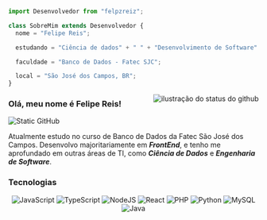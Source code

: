 ```js
import Desenvolvedor from "felpzreiz";

class SobreMim extends Desenvolvedor {
  nome = "Felipe Reis";

  estudando = "Ciência de dados" + " " + "Desenvolvimento de Software"

  faculdade = "Banco de Dados - Fatec SJC";

  local = "São José dos Campos, BR";
}
```

<img align='right' src="https://github-readme-stats.vercel.app/api?username=felpzreiz&show_icons=true&title_color=ffffff&text_color=ffffff&icon_color=79c0ff&bg_color=161b22&border_color=161b22&cache_seconds=2300" alt="ilustração do status do github">

### Olá, meu nome é Felipe Reis!

<img src="https://img.shields.io/static/v1?label=Overview&message=felpzreiz&color=161b22&style=for-the-badge&logo=GitHub" alt="Static GitHub">

<p>Atualmente estudo no curso de Banco de Dados da Fatec São José dos Campos. Desenvolvo majoritariamente em <b><i>FrontEnd</i></b>, e tenho me aprofundado em outras áreas de TI, como <b><i>Ciência de Dados</i></b> e <b><i>Engenharia de Software</i></b>.</p>

### Tecnologias<br>
<div align = "center">
  
![JavaScript](https://img.shields.io/badge/javascript-%23323330.svg?style=for-the-badge&logo=javascript&logoColor=%23F7DF1E) ![TypeScript](https://img.shields.io/badge/typescript-%23007ACC.svg?style=for-the-badge&logo=typescript&logoColor=white) ![NodeJS](https://img.shields.io/badge/node.js-6DA55F?style=for-the-badge&logo=node.js&logoColor=white) ![React](https://img.shields.io/badge/react-%2320232a.svg?style=for-the-badge&logo=react&logoColor=%2361DAFB) ![PHP](https://img.shields.io/badge/php-%23777BB4.svg?style=for-the-badge&logo=php&logoColor=white) ![Python](https://img.shields.io/badge/python-3670A0?style=for-the-badge&logo=python&logoColor=ffdd54) ![MySQL](https://img.shields.io/badge/mysql-4479A1.svg?style=for-the-badge&logo=mysql&logoColor=white) ![Java](https://img.shields.io/badge/java-%23ED8B00.svg?style=for-the-badge&logo=openjdk&logoColor=white) 

</div>
